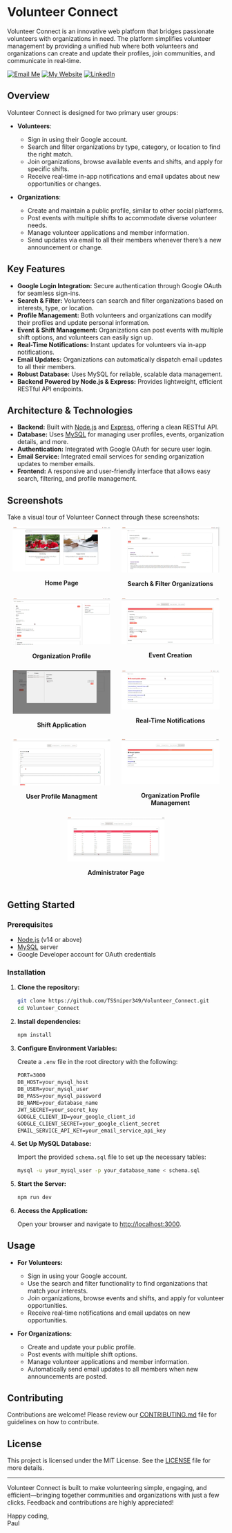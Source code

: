 # Volunteer Connect

Volunteer Connect is an innovative web platform that bridges passionate volunteers with organizations in need. The platform simplifies volunteer management by providing a unified hub where both volunteers and organizations can create and update their profiles, join communities, and communicate in real‑time.

[![Email Me](https://img.shields.io/badge/Email-Get_In_Touch-FF4500?style=for-the-badge&logo=gmail&logoColor=white)](mailto:duybao21560@gmail.com)
[![My Website](https://img.shields.io/badge/Website-Explore-1E90FF?style=for-the-badge&logo=chrome&logoColor=white)](https://tssniper349.github.io)
[![LinkedIn](https://img.shields.io/badge/LinkedIn-Network-0077B5?style=for-the-badge&logo=linkedin&logoColor=white)](https://www.linkedin.com/in/tssniper349)

## Overview

Volunteer Connect is designed for two primary user groups:

- **Volunteers**: 
  - Sign in using their Google account.
  - Search and filter organizations by type, category, or location to find the right match.
  - Join organizations, browse available events and shifts, and apply for specific shifts.
  - Receive real‑time in-app notifications and email updates about new opportunities or changes.

- **Organizations**:
  - Create and maintain a public profile, similar to other social platforms.
  - Post events with multiple shifts to accommodate diverse volunteer needs.
  - Manage volunteer applications and member information.
  - Send updates via email to all their members whenever there’s a new announcement or change.

## Key Features

- **Google Login Integration:** Secure authentication through Google OAuth for seamless sign-ins.
- **Search & Filter:** Volunteers can search and filter organizations based on interests, type, or location.
- **Profile Management:** Both volunteers and organizations can modify their profiles and update personal information.
- **Event & Shift Management:** Organizations can post events with multiple shift options, and volunteers can easily sign up.
- **Real-Time Notifications:** Instant updates for volunteers via in-app notifications.
- **Email Updates:** Organizations can automatically dispatch email updates to all their members.
- **Robust Database:** Uses MySQL for reliable, scalable data management.
- **Backend Powered by Node.js & Express:** Provides lightweight, efficient RESTful API endpoints.

## Architecture & Technologies

- **Backend:** Built with [Node.js](https://nodejs.org/) and [Express](https://expressjs.com/), offering a clean RESTful API.
- **Database:** Uses [MySQL](https://www.mysql.com/) for managing user profiles, events, organization details, and more.
- **Authentication:** Integrated with Google OAuth for secure user login.
- **Email Service:** Integrated email services for sending organization updates to member emails.
- **Frontend:** A responsive and user-friendly interface that allows easy search, filtering, and profile management.

## Screenshots

Take a visual tour of Volunteer Connect through these screenshots:

<div style="display: flex; flex-wrap: wrap; justify-content: space-around;">

  <div style="flex: 0 0 45%; margin-bottom: 10px;">
    <img src="screenshots/Homepage.png" alt="Login Page" style="width: 100%;">
    <p align="center"><strong>Home Page</strong></p>
  </div>

  <div style="flex: 0 0 45%; margin-bottom: 10px;">
    <img src="screenshots/SearchOrganization.png" alt="Organization Search & Filter" style="width: 100%;">
    <p align="center"><strong>Search &amp; Filter Organizations</strong></p>
  </div>

  <div style="flex: 0 0 45%; margin-bottom: 10px;">
    <img src="screenshots/ViewOrganization.png" alt="Organization Profile" style="width: 100%;">
    <p align="center"><strong>Organization Profile</strong></p>
  </div>

  <div style="flex: 0 0 45%; margin-bottom: 10px;">
    <img src="screenshots/CreateEvent.png" alt="Event Creation" style="width: 100%;">
    <p align="center"><strong>Event Creation</strong></p>
  </div>

  <div style="flex: 0 0 45%; margin-bottom: 10px;">
    <img src="screenshots/ApplyingShift.png" alt="Shift Management" style="width: 100%;">
    <p align="center"><strong>Shift Application</strong></p>
  </div>

  <div style="flex: 0 0 45%; margin-bottom: 10px;">
    <img src="screenshots/ViewUpdates.png" alt="Real-Time Notifications" style="width: 100%;">
    <p align="center"><strong>Real-Time Notifications</strong></p>
  </div>

  <div style="flex: 0 0 45%; margin-bottom: 10px;">
    <img src="screenshots/UserProfile.png" alt="Profile Management" style="width: 100%;">
    <p align="center"><strong>User Profile Managment</strong></p>
  </div>

  <div style="flex: 0 0 45%; margin-bottom: 10px;">
    <img src="screenshots/PostUpdate.png" alt="Profile Management" style="width: 100%;">
    <p align="center"><strong>Organization Profile Management</strong></p>
  </div>

  <div style="flex: 0 0 45%; margin-bottom: 10px;">
    <img src="screenshots/AdminPage.png" alt="Settings &amp; Modifications" style="width: 100%;">
    <p align="center"><strong>Administrator Page</strong></p>
  </div>

</div>

## Getting Started

### Prerequisites

- [Node.js](https://nodejs.org/) (v14 or above)
- [MySQL](https://www.mysql.com/) server
- Google Developer account for OAuth credentials

### Installation

1. **Clone the repository:**
    ```bash
    git clone https://github.com/TSSniper349/Volunteer_Connect.git
    cd Volunteer_Connect
    ```

2. **Install dependencies:**
    ```bash
    npm install
    ```

3. **Configure Environment Variables:**

   Create a `.env` file in the root directory with the following:
    ```env
    PORT=3000
    DB_HOST=your_mysql_host
    DB_USER=your_mysql_user
    DB_PASS=your_mysql_password
    DB_NAME=your_database_name
    JWT_SECRET=your_secret_key
    GOOGLE_CLIENT_ID=your_google_client_id
    GOOGLE_CLIENT_SECRET=your_google_client_secret
    EMAIL_SERVICE_API_KEY=your_email_service_api_key
    ```

4. **Set Up MySQL Database:**

   Import the provided `schema.sql` file to set up the necessary tables:
    ```bash
    mysql -u your_mysql_user -p your_database_name < schema.sql
    ```

5. **Start the Server:**
    ```bash
    npm run dev
    ```

6. **Access the Application:**

   Open your browser and navigate to [http://localhost:3000](http://localhost:3000).

## Usage

- **For Volunteers:**
  - Sign in using your Google account.
  - Use the search and filter functionality to find organizations that match your interests.
  - Join organizations, browse events and shifts, and apply for volunteer opportunities.
  - Receive real‑time notifications and email updates on new opportunities.

- **For Organizations:**
  - Create and update your public profile.
  - Post events with multiple shift options.
  - Manage volunteer applications and member information.
  - Automatically send email updates to all members when new announcements are posted.

## Contributing

Contributions are welcome! Please review our [CONTRIBUTING.md](CONTRIBUTING.md) file for guidelines on how to contribute.

## License

This project is licensed under the MIT License. See the [LICENSE](LICENSE) file for more details.

---

Volunteer Connect is built to make volunteering simple, engaging, and efficient—bringing together communities and organizations with just a few clicks. Feedback and contributions are highly appreciated!

Happy coding,  
Paul
